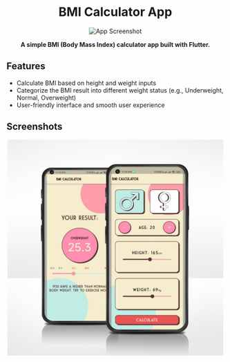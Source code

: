 <h1 align="center">BMI Calculator App</h1>

<p align="center">
  <img src="path_to_your_app_screenshot.png" alt="App Screenshot" width="300" />
</p>

<p align="center">
  <strong>A simple BMI (Body Mass Index) calculator app built with Flutter.</strong>
</p>

## Features

- Calculate BMI based on height and weight inputs
- Categorize the BMI result into different weight status (e.g., Underweight, Normal, Overweight)
- User-friendly interface and smooth user experience

## Screenshots

<p align="center">
  <img src="
https://github.com/NoushinTasnim/BMI-Calculator/blob/main/ss/1095.png" alt="Screenshot" width="500" />
</p>

